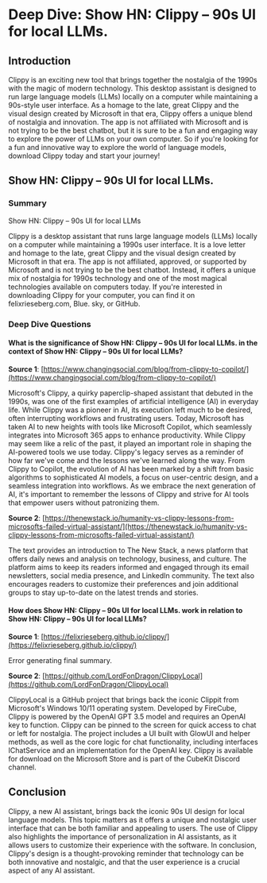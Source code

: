 # Deep Dive: Show HN: Clippy – 90s UI for local LLMs.


## Introduction

Clippy is an exciting new tool that brings together the nostalgia of the 1990s with the magic of modern technology. This desktop assistant is designed to run large language models (LLMs) locally on a computer while maintaining a 90s-style user interface. As a homage to the late, great Clippy and the visual design created by Microsoft in that era, Clippy offers a unique blend of nostalgia and innovation. The app is not affiliated with Microsoft and is not trying to be the best chatbot, but it is sure to be a fun and engaging way to explore the power of LLMs on your own computer. So if you're looking for a fun and innovative way to explore the world of language models, download Clippy today and start your journey!


## Show HN: Clippy – 90s UI for local LLMs.

### Summary
Show HN: Clippy – 90s UI for local LLMs

Clippy is a desktop assistant that runs large language models (LLMs) locally on a computer while maintaining a 1990s user interface. It is a love letter and homage to the late, great Clippy and the visual design created by Microsoft in that era. The app is not affiliated, approved, or supported by Microsoft and is not trying to be the best chatbot. Instead, it offers a unique mix of nostalgia for 1990s technology and one of the most magical technologies available on computers today. If you're interested in downloading Clippy for your computer, you can find it on felixrieseberg.com, Blue. sky, or GitHub.


### Deep Dive Questions

#### What is the significance of Show HN: Clippy – 90s UI for local LLMs. in the context of Show HN: Clippy – 90s UI for local LLMs?

**Source 1**: [https://www.changingsocial.com/blog/from-clippy-to-copilot/](https://www.changingsocial.com/blog/from-clippy-to-copilot/)

Microsoft's Clippy, a quirky paperclip-shaped assistant that debuted in the 1990s, was one of the first examples of artificial intelligence (AI) in everyday life. While Clippy was a pioneer in AI, its execution left much to be desired, often interrupting workflows and frustrating users. Today, Microsoft has taken AI to new heights with tools like Microsoft Copilot, which seamlessly integrates into Microsoft 365 apps to enhance productivity. While Clippy may seem like a relic of the past, it played an important role in shaping the AI-powered tools we use today. Clippy's legacy serves as a reminder of how far we've come and the lessons we've learned along the way. From Clippy to Copilot, the evolution of AI has been marked by a shift from basic algorithms to sophisticated AI models, a focus on user-centric design, and a seamless integration into workflows. As we embrace the next generation of AI, it's important to remember the lessons of Clippy and strive for AI tools that empower users without patronizing them.


**Source 2**: [https://thenewstack.io/humanity-vs-clippy-lessons-from-microsofts-failed-virtual-assistant/](https://thenewstack.io/humanity-vs-clippy-lessons-from-microsofts-failed-virtual-assistant/)

The text provides an introduction to The New Stack, a news platform that offers daily news and analysis on technology, business, and culture. The platform aims to keep its readers informed and engaged through its email newsletters, social media presence, and LinkedIn community. The text also encourages readers to customize their preferences and join additional groups to stay up-to-date on the latest trends and stories.


#### How does Show HN: Clippy – 90s UI for local LLMs. work in relation to Show HN: Clippy – 90s UI for local LLMs?

**Source 1**: [https://felixrieseberg.github.io/clippy/](https://felixrieseberg.github.io/clippy/)

Error generating final summary.


**Source 2**: [https://github.com/LordFonDragon/ClippyLocal](https://github.com/LordFonDragon/ClippyLocal)

ClippyLocal is a GitHub project that brings back the iconic Clippit from Microsoft's Windows 10/11 operating system. Developed by FireCube, Clippy is powered by the OpenAI GPT 3.5 model and requires an OpenAI key to function. Clippy can be pinned to the screen for quick access to chat or left for nostalgia. The project includes a UI built with GlowUI and helper methods, as well as the core logic for chat functionality, including interfaces IChatService and an implementation for the OpenAI key. Clippy is available for download on the Microsoft Store and is part of the CubeKit Discord channel.


## Conclusion

Clippy, a new AI assistant, brings back the iconic 90s UI design for local language models. This topic matters as it offers a unique and nostalgic user interface that can be both familiar and appealing to users. The use of Clippy also highlights the importance of personalization in AI assistants, as it allows users to customize their experience with the software. In conclusion, Clippy's design is a thought-provoking reminder that technology can be both innovative and nostalgic, and that the user experience is a crucial aspect of any AI assistant.